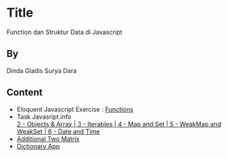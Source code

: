 # Title
Function dan Struktur Data di Javascript

## By
Dinda Gladis Surya Dara

## Content
- Eloquent Javascript Exercise : [Functions](https://github.com/dindagladies/praxis-academy/tree/master/novice/01-02/function)
- Task Javasript.info  
[2 - Objects & Array | ](https://github.com/dindagladies/praxis-academy/tree/master/novice/01-02/task-javascript.info)
[3 - Iterables | ](https://github.com/dindagladies/praxis-academy/tree/master/novice/01-02/task-javascript.info)
[4 - Map and Set | ](https://github.com/dindagladies/praxis-academy/tree/master/novice/01-02/task-javascript.info)
[5 - WeakMap and WeakSet | ](https://github.com/dindagladies/praxis-academy/tree/master/novice/01-02/task-javascript.info)
[6 - Date and Time](https://github.com/dindagladies/praxis-academy/tree/master/novice/01-02/task-javascript.info)
- [Additional Two Matrix](https://github.com/dindagladies/praxis-academy/tree/master/novice/01-02/case)
- [Dictionary App](https://github.com/dindagladies/praxis-academy/tree/master/novice/01-02/case)

